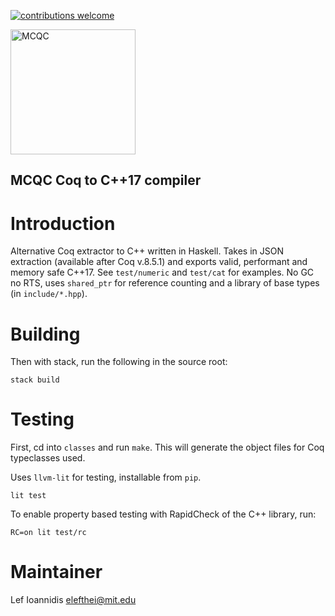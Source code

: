 [![contributions welcome](https://img.shields.io/badge/contributions-welcome-brightgreen.svg?style=flat)](https://github.com/mit-pdos/mcqc)

<img src="https://elefthei.github.io/assets/css/images/machcoq.jpg" alt="MCQC" width="200"/>

MCQC Coq to C++17 compiler
--------------------------

# Introduction

Alternative Coq extractor to C++ written in Haskell.
Takes in JSON extraction (available after Coq v.8.5.1) and exports valid, performant and memory safe C++17.
See `test/numeric` and `test/cat` for examples. No GC no RTS, uses `shared_ptr` for reference
counting and a library of base types (in `include/*.hpp`).

# Building

Then with stack, run the following in the source root:
```
stack build
```

# Testing

First, cd into `classes` and run `make`.
This will generate the object files for Coq typeclasses used.

Uses `llvm-lit` for testing, installable from `pip`.
```
lit test
```

To enable property based testing with RapidCheck of the C++ library, run:
```
RC=on lit test/rc
```

# Maintainer
Lef Ioannidis <elefthei@mit.edu>
